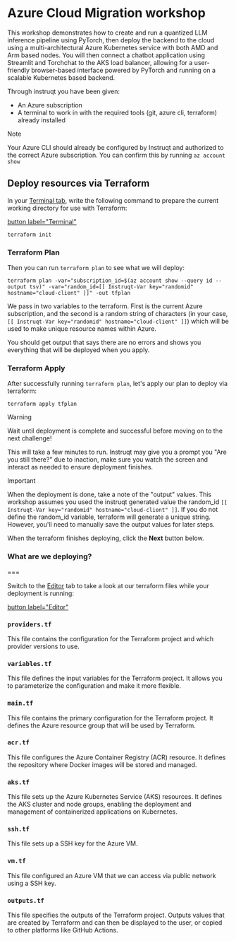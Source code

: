 # Azure Cloud Migration workshop

This workshop demonstrates how to create and run a quantized LLM inference pipeline using PyTorch, then deploy the backend to the cloud using a multi-architectural Azure Kubernetes service with both AMD and Arm based nodes. You will then connect a chatbot application using Streamlit and Torchchat to the AKS load balancer, allowing for a user-friendly browser-based interface powered by PyTorch and running on a scalable Kubernetes based backend.

Through instruqt you have been given:

- An Azure subscription
- A terminal to work in with the required tools (git, azure cli, terraform) already installed

> [!NOTE]
> Your Azure CLI should already be configured by Instruqt and authorized to the correct Azure subscription.
> You can confirm this by running `az account show`

## Deploy resources via Terraform

In your [Terminal tab](tab-0), write the following command to prepare the current working directory for use with Terraform:

[button label="Terminal"](tab-0)

```bash,run
terraform init
```

### Terraform Plan

Then you can run `terraform plan` to see what we will deploy:

```bash,run
terraform plan -var="subscription_id=$(az account show --query id --output tsv)" -var="random_id=[[ Instruqt-Var key="randomid" hostname="cloud-client" ]]" -out tfplan
```

We pass in two variables to the terraform. First is the current Azure subscription, and the second is a random string of characters (in your case, `[[ Instruqt-Var key="randomid" hostname="cloud-client" ]]`) which will be used to make unique resource names within Azure.

You should get output that says there are no errors and shows you everything that will be deployed when you apply.

### Terraform Apply

After successfully running `terraform plan`, let's apply our plan to deploy via terraform:

```bash,run
terraform apply tfplan
```

> [!WARNING]
> Wait until deployment is complete and successful before moving on to the next challenge!

This will take a few minutes to run. Instruqt may give you a prompt you "Are you still there?" due to inaction, make sure you watch the screen and interact as needed to ensure deployment finishes.

> [!IMPORTANT]
> When the deployment is done, take a note of the "output" values.
> This workshop assumes you used the instruqt generated value the random_id `[[ Instruqt-Var key="randomid" hostname="cloud-client" ]]`.
> If you do not define the random_id variable, terraform will generate a unique string. However, you'll need to manually save the output values for later steps.

When the terraform finishes deploying, click the **Next** button below.

### What are we deploying?
===

Switch to the [Editor](tab-1) tab to take a look at our terraform files while your deployment is running:

[button label="Editor"](tab-1)

### `providers.tf`

This file contains the configuration for the Terraform project and which provider versions to use.

### `variables.tf`

This file defines the input variables for the Terraform project. It allows you to parameterize the configuration and make it more flexible.

### `main.tf`

This file contains the primary configuration for the Terraform project. It defines the Azure resource group that will be used by Terraform.

### `acr.tf`

This file configures the Azure Container Registry (ACR) resource. It defines the repository where Docker images will be stored and managed.

### `aks.tf`

This file sets up the Azure Kubernetes Service (AKS) resources. It defines the AKS cluster and node groups, enabling the deployment and management of containerized applications on Kubernetes.

### `ssh.tf`

This file sets up a SSH key for the Azure VM.

### `vm.tf`

This file configured an Azure VM that we can access via public network using a SSH key.

### `outputs.tf`

This file specifies the outputs of the Terraform project. Outputs values that are created by Terraform and can then be displayed to the user, or copied to other platforms like GitHub Actions.
